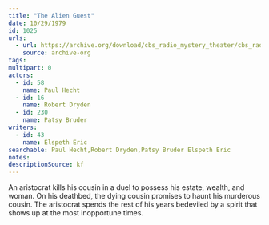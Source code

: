 ```yaml
---
title: "The Alien Guest"
date: 10/29/1979
id: 1025
urls: 
  - url: https://archive.org/download/cbs_radio_mystery_theater/cbs_radio_mystery_theater-1001-1050.zip/cbs_radio_mystery_theater-1001-1050%2Fcbsrmt_1025_the_alien_guest.mp3
    source: archive-org
tags: 
multipart: 0
actors:  
  - id: 58
    name: Paul Hecht  
  - id: 16
    name: Robert Dryden  
  - id: 230
    name: Patsy Bruder
writers:  
  - id: 43
    name: Elspeth Eric
searchable: Paul Hecht,Robert Dryden,Patsy Bruder Elspeth Eric
notes: 
descriptionSource: kf
---
```

An aristocrat kills his cousin in a duel to possess his estate, wealth, and woman. On his deathbed, the dying cousin promises to haunt his murderous cousin. The aristocrat spends the rest of his years bedeviled by a spirit that shows up at the most inopportune times.